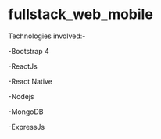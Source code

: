 # fullstack_web_mobile
Technologies involved:-

   -Bootstrap 4 
   
   -ReactJs
   
   -React Native
   
   -Nodejs
   
   -MongoDB
   
   -ExpressJs
